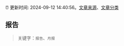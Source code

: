:alarm_clock: 更新时间: 2024-09-12 14:40:56。[文章来源](/README.md)、[文章分类](/TAGS.md)

## 报告


> 关键字：`报告`、`月报`



